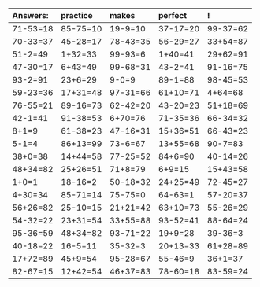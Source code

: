 | Answers: | practice | makes | perfect | ! |
| :--- | :--- | :--- | :--- | :--- |
| 71-53=18 | 85-75=10 | 19-9=10 | 37-17=20 | 99-37=62 | 
| 70-33=37 | 45-28=17 | 78-43=35 | 56-29=27 | 33+54=87 | 
| 51-2=49 | 1+32=33 | 99-93=6 | 1+40=41 | 29+62=91 | 
| 47-30=17 | 6+43=49 | 99-68=31 | 43-2=41 | 91-16=75 | 
| 93-2=91 | 23+6=29 | 9-0=9 | 89-1=88 | 98-45=53 | 
| 59-23=36 | 17+31=48 | 97-31=66 | 61+10=71 | 4+64=68 | 
| 76-55=21 | 89-16=73 | 62-42=20 | 43-20=23 | 51+18=69 | 
| 42-1=41 | 91-38=53 | 6+70=76 | 71-35=36 | 66-34=32 | 
| 8+1=9 | 61-38=23 | 47-16=31 | 15+36=51 | 66-43=23 | 
| 5-1=4 | 86+13=99 | 73-6=67 | 13+55=68 | 90-7=83 | 
| 38+0=38 | 14+44=58 | 77-25=52 | 84+6=90 | 40-14=26 | 
| 48+34=82 | 25+26=51 | 71+8=79 | 6+9=15 | 15+43=58 | 
| 1+0=1 | 18-16=2 | 50-18=32 | 24+25=49 | 72-45=27 | 
| 4+30=34 | 85-71=14 | 75-75=0 | 64-63=1 | 57-20=37 | 
| 56+26=82 | 25-10=15 | 21+21=42 | 63+10=73 | 55-26=29 | 
| 54-32=22 | 23+31=54 | 33+55=88 | 93-52=41 | 88-64=24 | 
| 95-36=59 | 48+34=82 | 93-71=22 | 19+9=28 | 39-36=3 | 
| 40-18=22 | 16-5=11 | 35-32=3 | 20+13=33 | 61+28=89 | 
| 17+72=89 | 45+9=54 | 95-28=67 | 55-46=9 | 36+1=37 | 
| 82-67=15 | 12+42=54 | 46+37=83 | 78-60=18 | 83-59=24 | 
